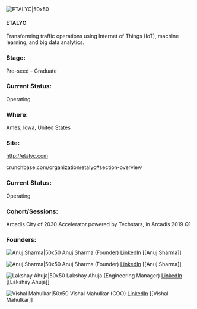 

![ETALYC|50x50](https://apimg.techstars.com/connect/images/image_files/5d5433bca36c117a0f000179/original/Logo.png)

#### ETALYC
Transforming traffic operations using Internet of Things (IoT), machine learning, and big data analytics.

### Stage: 
Pre-seed - Graduate 

### Current Status: 
Operating

### Where:
Ames, Iowa, United States

### Site:
http://etalyc.com



crunchbase.com/organization/etalyc#section-overview

### Current Status: 
Operating

### Cohort/Sessions: 
Arcadis City of 2030 Accelerator powered by Techstars, in Arcadis 2019 Q1

### Founders: 

![Anuj Sharma|50x50](https://apimg.techstars.com/connect/images/image_files/5c7dbe91a36c117b38000001/original/Sharma.jpg) Anuj Sharma (Founder) [LinkedIn](https://linkedin.com/in/anuj-sharma-link) [[Anuj Sharma]]

![Anuj Sharma|50x50](https://apimg.techstars.com/connect/images/image_files/5c7dbe91a36c117b38000001/original/Sharma.jpg) Anuj Sharma (Founder) [LinkedIn](https://linkedin.com/in/anuj-sharma-link) [[Anuj Sharma]]

![Lakshay Ahuja|50x50]() Lakshay Ahuja (Engineering Manager) [LinkedIn](https://linkedin.com/in/lakshay-ahuja) [[Lakshay Ahuja]]

![Vishal Mahulkar|50x50](https://apimg.techstars.com/connect/images/image_files/5c92976d34a60d19f6000128/original/DSC_9675.JPG) Vishal Mahulkar (COO) [LinkedIn](https://linkedin.com/in/vishalmahulkar) [[Vishal Mahulkar]]


